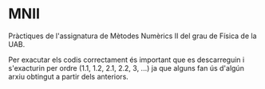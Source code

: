 # MNII
Pràctiques de l'assignatura de Mètodes Numèrics II del grau de Física de la UAB.

Per exacutar els codis correctament és important que es descarreguin i s'exacturin per ordre (1.1, 1.2, 2.1, 2.2, 3, ...) ja que alguns fan ús d'algún arxiu obtingut a partir dels anteriors.
